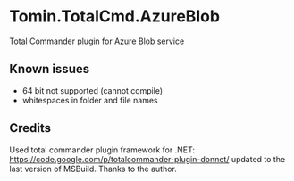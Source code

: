 Tomin.TotalCmd.AzureBlob
========================

Total Commander plugin for Azure Blob service

Known issues
---------------
- 64 bit not supported (cannot compile)
- whitespaces in folder and file names

Credits
---------------
Used total commander plugin framework for .NET: https://code.google.com/p/totalcommander-plugin-donnet/
updated to the last version of MSBuild. Thanks to the author.
